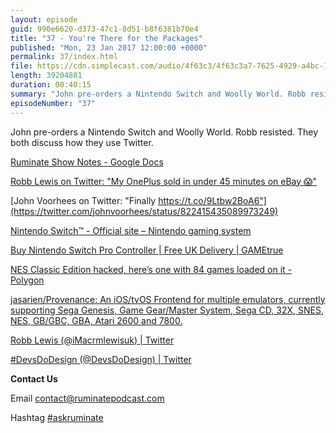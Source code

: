 ```yaml
---
layout: episode
guid: 990e6620-d373-47c1-8d51-b8f6381b70e4
title: "37 - You're There for the Packages"
published: "Mon, 23 Jan 2017 12:00:00 +0000"
permalink: 37/index.html
file: https://cdn.simplecast.com/audio/4f63c3/4f63c3a7-7625-4929-a4bc-1ef4cdcbca06/d10b7230-c9c9-4915-8bad-1e617a1e9e90/9e1b3442_tc.mp3?aid=rss_feed&feed=7Rzwf7P6
length: 39204881
duration: 00:40:15
summary: "John pre-orders a Nintendo Switch and Woolly World. Robb resisted. They both discuss how they use Twitter."
episodeNumber: "37"
---
```


John pre-orders a Nintendo Switch and Woolly World. Robb resisted. They both discuss how they use Twitter.

[Ruminate Show Notes - Google Docs](https://docs.google.com/document/d/15CTyAPjW8b_m5ATs0cCr2wC0yB98cpoHiWlHbag_Gdk/edit?ts=57be0cff)

[Robb Lewis on Twitter: "My OnePlus sold in under 45 minutes on eBay 😱"](https://twitter.com/rmlewisuk/status/820270336327434240)

[John Voorhees on Twitter: "Finally https://t.co/9Ltbw2BoA6"](https://twitter.com/johnvoorhees/status/822415435089973249)

[Nintendo Switch™ - Official site – Nintendo gaming system](http://www.nintendo.com/switch/)

[Buy Nintendo Switch Pro Controller | Free UK Delivery | GAMEtrue](http://www.game.co.uk/en/nintendo-switch-pro-controller-1712305)

[NES Classic Edition hacked, here’s one with 84 games loaded on it - Polygon](http://www.polygon.com/2017/1/9/14211402/nes-classic-edition-hack)

[jasarien/Provenance: An iOS/tvOS Frontend for multiple emulators, currently supporting Sega Genesis, Game Gear/Master System, Sega CD, 32X, SNES, NES, GB/GBC, GBA, Atari 2600 and 7800.](https://github.com/jasarien/Provenance)

[Robb Lewis (@iMacrmlewisuk) | Twitter](https://twitter.com/iMacrmlewisuk)

[#DevsDoDesign (@DevsDoDesign) | Twitter](https://twitter.com/devsdodesign)

**Contact Us**

Email [contact@ruminatepodcast.com](mailto:contact@ruminatepodcast.com)

Hashtag [#askruminate](https://twitter.com/search?q=askruminate)

